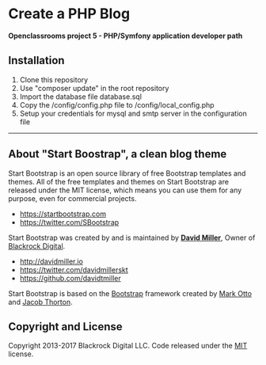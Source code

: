# Create a PHP Blog
**Openclassrooms project 5 - PHP/Symfony application developer path**

## Installation 
1. Clone this repository
1. Use "composer update" in the root repository
1. Import the database file database.sql 
1. Copy the /config/config.php file to /config/local_config.php 
1. Setup your credentials for mysql and smtp server in the configuration file 

****

## About "Start Boostrap", a clean blog theme

Start Bootstrap is an open source library of free Bootstrap templates and themes. All of the free templates and themes on Start Bootstrap are released under the MIT license, which means you can use them for any purpose, even for commercial projects.

* https://startbootstrap.com
* https://twitter.com/SBootstrap

Start Bootstrap was created by and is maintained by **[David Miller](http://davidmiller.io/)**, Owner of [Blackrock Digital](http://blackrockdigital.io/).

* http://davidmiller.io
* https://twitter.com/davidmillerskt
* https://github.com/davidtmiller

Start Bootstrap is based on the [Bootstrap](http://getbootstrap.com/) framework created by [Mark Otto](https://twitter.com/mdo) and [Jacob Thorton](https://twitter.com/fat).

## Copyright and License

Copyright 2013-2017 Blackrock Digital LLC. Code released under the [MIT](https://github.com/BlackrockDigital/startbootstrap-clean-blog/blob/gh-pages/LICENSE) license.
